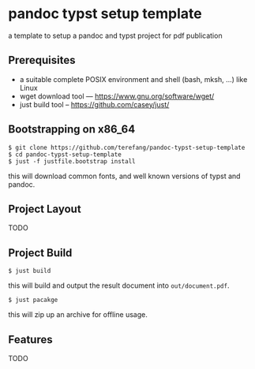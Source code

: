# pandoc typst setup template

a template to setup a pandoc and typst project for pdf publication

## Prerequisites

* a suitable complete POSIX environment and shell (bash, mksh, ...) like Linux
* wget download tool — https://www.gnu.org/software/wget/
* just build tool – https://github.com/casey/just/

## Bootstrapping on x86_64

```
$ git clone https://github.com/terefang/pandoc-typst-setup-template
$ cd pandoc-typst-setup-template
$ just -f justfile.bootstrap install
```

this will download common fonts, and well known versions of typst and pandoc.

## Project Layout

TODO

## Project Build

```
$ just build
```

this will build and output the result document into `out/document.pdf`.

```
$ just pacakge
```

this will zip up an archive for offline usage.

## Features

TODO
